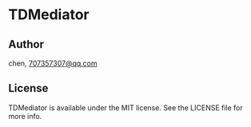 # TDMediator

## Author

chen, 707357307@qq.com

## License

TDMediator is available under the MIT license. See the LICENSE file for more info.

